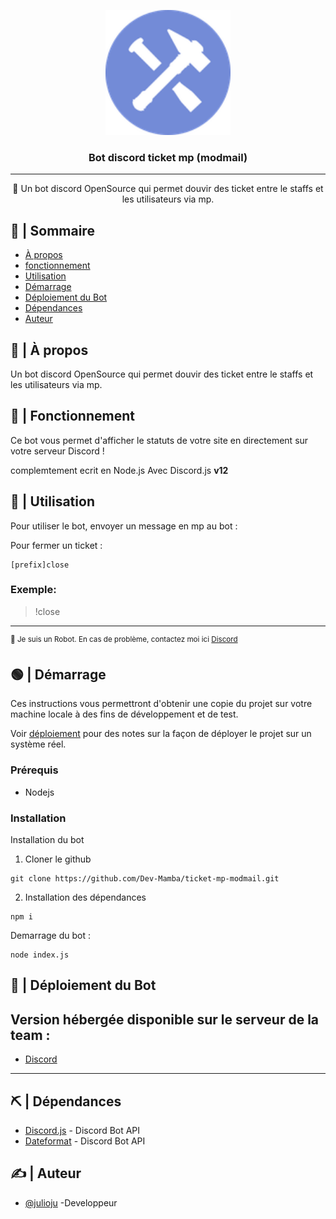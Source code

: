 <p align="center">
  <a href="" rel="noopener">
 <img width=200px height=200px src="/images/1.png" alt="Bot logo"></a>
</p>

<h3 align="center">Bot discord ticket mp (modmail)</h3>

---

<p align="center"> 🤖 Un bot discord OpenSource qui permet douvir des ticket entre le staffs et les utilisateurs via mp.
    <br> 
</p>

## 📝 | Sommaire

- [À propos](#about)
- [fonctionnement](#working)
- [Utilisation](#usage)
- [Démarrage](#getting_started)
- [Déploiement du Bot](#deployment)
- [Dépendances](#built_using)
- [Auteur](#authors)

## 🧐 | À propos <a name = "about"></a>

Un bot discord OpenSource qui permet douvir des ticket entre le staffs et les utilisateurs via mp.


## 💭 | Fonctionnement <a name = "working"></a>

Ce bot vous permet d'afficher le statuts de votre site en directement sur votre serveur Discord !

complemtement ecrit en Node.js
Avec Discord.js **v12**

## 🤯 | Utilisation <a name = "usage"></a>

Pour utiliser le bot, envoyer un message en mp au bot :

Pour fermer un ticket : 
```
[prefix]close
```
### Exemple:

> !close

---

<sup>👾 Je suis un Robot. En cas de problème, contactez moi ici [Discord](https://discord.gg/W5vM25ec7e)</sup>


## 🟢 | Démarrage <a name = "getting_started"></a>

Ces instructions vous permettront d'obtenir une copie du projet sur votre machine locale à des fins de développement et de test. 

Voir [déploiement](#deployment) pour des notes sur la façon de déployer le projet sur un système réel.

### Prérequis

- Nodejs

### Installation

Installation du bot

1. Cloner le github

```
git clone https://github.com/Dev-Mamba/ticket-mp-modmail.git
```

2. Installation des dépendances

```
npm i
```

Demarrage du bot :

```
node index.js
```

## 🚀 | Déploiement du Bot <a name = "deployment"></a>
## Version hébergée disponible sur le serveur de la team :
- [Discord](https://discord.gg/W5vM25ec7e)

---


## ⛏️ | Dépendances <a name = "built_using"></a>

- [Discord.js](https://discord.js.org/#/) - Discord Bot API
- [Dateformat](https://www.npmjs.com/package/dateformat) - Discord Bot API


## ✍️ | Auteur <a name = "authors"></a>

- [@julioju](https://github.com/julioju1015) -Developpeur


